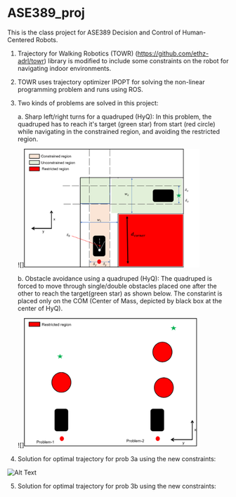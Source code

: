 # ASE389_proj
This is the class project for ASE389 Decision and Control of Human-Centered Robots.

1. Trajectory for Walking Robotics (TOWR) (https://github.com/ethz-adrl/towr) library is modified to include some constraints on the robot for navigating indoor environments.
2. TOWR uses trajectory optimizer IPOPT for solving the non-linear programming problem and runs using ROS.
3. Two kinds of problems are solved in this project:

    a. Sharp left/right turns for a quadruped (HyQ):
        In this problem, the quadruped has to reach it's target (green star) from start (red circle) while navigating in the constrained region, and avoiding the           restricted region.
                 
    ![]<img src="https://github.com/shubhamsingh91/ASE_389proj/blob/master/catkin_ws/images/proba.png" width="400" >

    b. Obstacle avoidance using a quadruped (HyQ):
       The quadruped is forced to move through single/double obstacles placed one after the other to reach the target(green star) as shown below. The constarint is         placed only on the COM (Center of Mass, depicted by black box at the center of HyQ).
          
    ![]<img src="https://github.com/shubhamsingh91/ASE_389proj/blob/master/catkin_ws/images/probb.png" width="400" >

4. Solution for optimal trajectory for prob 3a using the new constraints:    

![Alt Text](https://github.com/shubhamsingh91/ASE_389proj/blob/master/catkin_ws/images/turns.gif)


5. Solution for optimal trajectory for prob 3b using the new constraints:    



